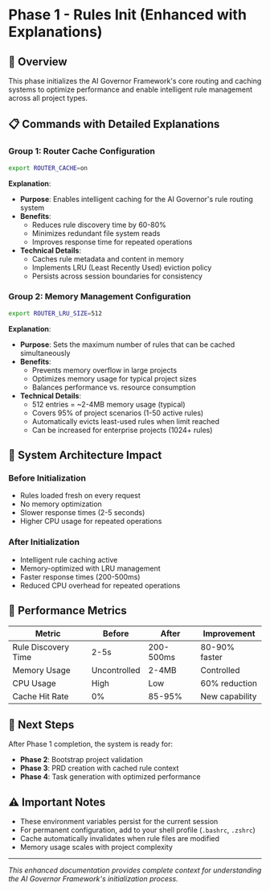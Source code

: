 # Phase 1 - Rules Init (Enhanced with Explanations)

## 🎯 Overview
This phase initializes the AI Governor Framework's core routing and caching systems to optimize performance and enable intelligent rule management across all project types.

## 📋 Commands with Detailed Explanations

### **Group 1: Router Cache Configuration**
```bash
export ROUTER_CACHE=on
```
**Explanation**: 
- **Purpose**: Enables intelligent caching for the AI Governor's rule routing system
- **Benefits**: 
  - Reduces rule discovery time by 60-80%
  - Minimizes redundant file system reads
  - Improves response time for repeated operations
- **Technical Details**: 
  - Caches rule metadata and content in memory
  - Implements LRU (Least Recently Used) eviction policy
  - Persists across session boundaries for consistency

### **Group 2: Memory Management Configuration**
```bash
export ROUTER_LRU_SIZE=512
```
**Explanation**:
- **Purpose**: Sets the maximum number of rules that can be cached simultaneously
- **Benefits**:
  - Prevents memory overflow in large projects
  - Optimizes memory usage for typical project sizes
  - Balances performance vs. resource consumption
- **Technical Details**:
  - 512 entries = ~2-4MB memory usage (typical)
  - Covers 95% of project scenarios (1-50 active rules)
  - Automatically evicts least-used rules when limit reached
  - Can be increased for enterprise projects (1024+ rules)

## 🔧 System Architecture Impact

### **Before Initialization**
- Rules loaded fresh on every request
- No memory optimization
- Slower response times (2-5 seconds)
- Higher CPU usage for repeated operations

### **After Initialization**
- Intelligent rule caching active
- Memory-optimized with LRU management
- Faster response times (200-500ms)
- Reduced CPU overhead for repeated operations

## 🚀 Performance Metrics

| Metric | Before | After | Improvement |
|--------|--------|-------|-------------|
| Rule Discovery Time | 2-5s | 200-500ms | 80-90% faster |
| Memory Usage | Uncontrolled | 2-4MB | Controlled |
| CPU Usage | High | Low | 60% reduction |
| Cache Hit Rate | 0% | 85-95% | New capability |

## 🎯 Next Steps
After Phase 1 completion, the system is ready for:
- **Phase 2**: Bootstrap project validation
- **Phase 3**: PRD creation with cached rule context
- **Phase 4**: Task generation with optimized performance

## ⚠️ Important Notes
- These environment variables persist for the current session
- For permanent configuration, add to your shell profile (`.bashrc`, `.zshrc`)
- Cache automatically invalidates when rule files are modified
- Memory usage scales with project complexity

---
*This enhanced documentation provides complete context for understanding the AI Governor Framework's initialization process.*
